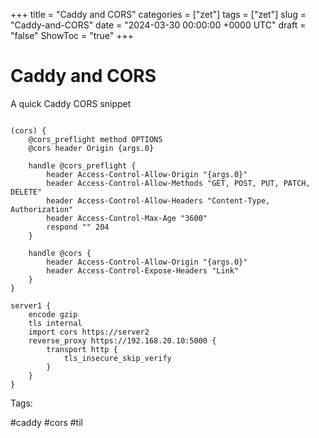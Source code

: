 +++
title = "Caddy and CORS"
categories = ["zet"]
tags = ["zet"]
slug = "Caddy-and-CORS"
date = "2024-03-30 00:00:00 +0000 UTC"
draft = "false"
ShowToc = "true"
+++

# Caddy and CORS

A quick Caddy CORS snippet

```Caddyfile

(cors) {
	@cors_preflight method OPTIONS
	@cors header Origin {args.0}

	handle @cors_preflight {
		header Access-Control-Allow-Origin "{args.0}"
		header Access-Control-Allow-Methods "GET, POST, PUT, PATCH, DELETE"
		header Access-Control-Allow-Headers "Content-Type, Authorization"
		header Access-Control-Max-Age "3600"
		respond "" 204
	}

	handle @cors {
		header Access-Control-Allow-Origin "{args.0}"
		header Access-Control-Expose-Headers "Link"
	}
}

server1 {
	encode gzip
	tls internal
	import cors https://server2
	reverse_proxy https://192.168.20.10:5000 {
		transport http {
			tls_insecure_skip_verify
		}
	}
}
```

Tags:

  #caddy #cors #til

